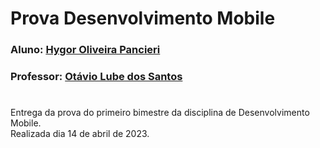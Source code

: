 # Prova Desenvolvimento Mobile

### Aluno: [Hygor Oliveira Pancieri](https://github.com/HPancieri)
### Professor: [Otávio Lube dos Santos](https://github.com/otaviolube)

#

Entrega da prova do primeiro bimestre da disciplina de Desenvolvimento Mobile.<br>
Realizada dia 14 de abril de 2023.
